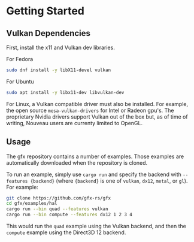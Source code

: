 # Getting Started

## Vulkan Dependencies

First, install the x11 and Vulkan dev libraries.

For Fedora

```bash
sudo dnf install -y libX11-devel vulkan
```

For Ubuntu

```bash
sudo apt install -y libx11-dev libvulkan-dev
```

For Linux, a Vulkan compatible driver must also be installed. For example, the open source ``` mesa-vulkan-drivers ``` for Intel or Radeon gpu's. The proprietary Nvidia drivers support Vulkan out of the box but, as of time of writing, Nouveau users are currenty limited to OpenGL.

## Usage

The gfx repository contains a number of examples. Those examples are automatically downloaded when the repository is cloned.

To run an example, simply use `cargo run` and specify the backend with `--features {backend}` (where `{backend}` is one of `vulkan`, `dx12`, `metal`, or `gl`). For example:

```bash
git clone https://github.com/gfx-rs/gfx
cd gfx/examples/hal
cargo run --bin quad --features vulkan
cargo run --bin compute --features dx12 1 2 3 4
```

This would run the `quad` example using the Vulkan backend, and then the `compute` example using the Direct3D 12 backend.
